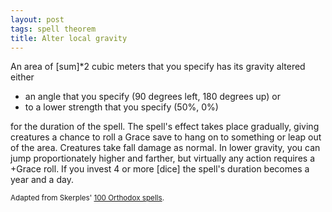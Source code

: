 ```yaml
---
layout: post
tags: spell theorem
title: Alter local gravity
---
```

An area of [sum]*2 cubic meters that you specify has its gravity altered either

* an angle that you specify (90 degrees left, 180 degrees up)
or
* to a lower strength that you specify (50%, 0%)

for the duration of the spell. The spell's effect takes place gradually, giving creatures a chance to roll a Grace save to hang on to something or leap out of the area. Creatures take fall damage as normal. In lower gravity, you can jump proportionately higher and farther, but virtually any action requires a +Grace roll. If you invest 4 or more [dice] the spell's duration becomes a year and a day.

<small>Adapted from Skerples' [100 Orthodox spells](https://coinsandscrolls.blogspot.com/2017/03/osr-100-orthodox-spells.html).</small>
